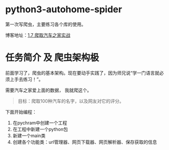 # python3-autohome-spider
第一次写爬虫，主要练习各个库的使用。

博客地址：[1.7 爬取汽车之家实战](http://blog.csdn.net/u012052268/article/details/71104428)


# 任务简介 及 爬虫架构极

前面学习了，爬虫的基本架构。现在要动手实践了，因为师兄说“学一门语言就必须上手去练习！”。

需要汽车之家爱上面的数据， 我就爬这个。

> 目标：爬取100种汽车的名字，以及网友对它的评分。

下面开始编程：

1. 在pychram中创建一个工程
2. 在工程中新建一个python包
3. 新建一个main类
4. 创建各个功能类：url管理器、网页下载器、网页解析器、保存获取的信息
